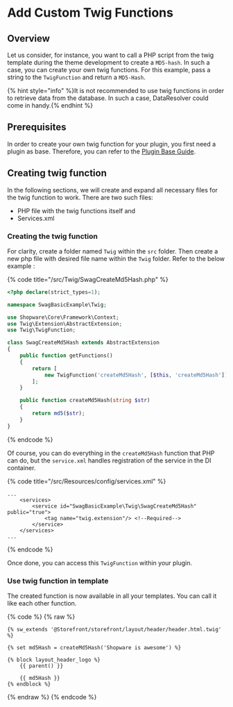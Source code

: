 # Add Custom Twig Functions

## Overview

Let us consider, for instance, you want to call a PHP script from the twig template during the theme development to create a `MD5-hash`. In such a case, you can create your own twig functions. For this example, pass a string to the `TwigFunction` and return a `MD5-Hash`.

{% hint style="info" %}It is not recommended to use twig functions in order to retrieve data from the database. In such a case, DataResolver could come in handy.{% endhint %}

## Prerequisites

In order to create your own twig function for your plugin, you first need a plugin as base. Therefore, you can refer to the [Plugin Base Guide](../plugin-base-guide.md).

## Creating twig function

In the following sections, we will create and expand all necessary files for the twig function to work. There are two such files:
* PHP file with the twig functions itself and
* Services.xml

### Creating the twig function

For clarity, create a folder named `Twig` within the `src` folder. Then create a new php file with desired file name within the `Twig` folder. Refer to the below example :

{% code title="<plugin root>/src/Twig/SwagCreateMd5Hash.php" %}

```php
<?php declare(strict_types=1);

namespace SwagBasicExample\Twig;

use Shopware\Core\Framework\Context;
use Twig\Extension\AbstractExtension;
use Twig\TwigFunction;

class SwagCreateMd5Hash extends AbstractExtension
{
    public function getFunctions()
    {
        return [
            new TwigFunction('createMd5Hash', [$this, 'createMd5Hash']),
        ];
    }

    public function createMd5Hash(string $str)
    {
        return md5($str);
    }
}
```

{% endcode %}

Of course, you can do everything in the `createMd5Hash` function that PHP can do, but the `service.xml` handles registration of the service in the DI container.

{% code title="<plugin root>/src/Resources/config/services.xml" %}

```markup
...
    <services>
        <service id="SwagBasicExample\Twig\SwagCreateMd5Hash" public="true">
            <tag name="twig.extension"/> <!--Required-->
        </service>
    </services>
...
```

{% endcode %}

Once done, you can access this `TwigFunction` within your plugin.

### Use twig function in template

The created function is now available in all your templates. You can call it like each other function.

{% code %}
{% raw %}

```twig
{% sw_extends '@Storefront/storefront/layout/header/header.html.twig' %}

{% set md5Hash = createMd5Hash('Shopware is awesome') %}

{% block layout_header_logo %}
    {{ parent() }}

    {{ md5Hash }}
{% endblock %}
```

{% endraw %}
{% endcode %}
